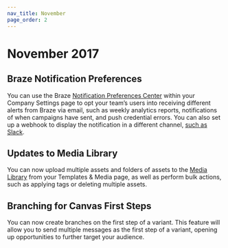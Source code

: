 ```yaml
---
nav_title: November
page_order: 2
---
```


# November 2017

## Braze Notification Preferences

You can use the Braze [Notification Preferences Center][77] within your Company Settings page to opt your team’s users into receiving different alerts from Braze via email, such as weekly analytics reports, notifications of when campaigns have sent, and push credential errors. You can also set up a webhook to display the notification in a different channel, [such as Slack][78].

## Updates to Media Library

You can now upload multiple assets and folders of assets to the [Media Library][79] from your Templates & Media page, as well as perform bulk actions, such as applying tags or deleting multiple assets.

## Branching for Canvas First Steps

You can now create branches on the first step of a variant. This feature will allow you to send multiple messages as the first step of a variant, opening up opportunities to further target your audience.


[77]: {{site.baseurl}}/user_guide/onboarding/platform_administrative_features/#notification-preferences
[78]: {{site.baseurl}}/user_guide/onboarding/platform_administrative_features/#slack-incoming-webhook-integration
[79]: {{site.baseurl}}/user_guide/engagement_tools/templates_and_media/media_library/#media-library
[98]:{{site.baseurl}}/user_guide/onboarding/platform_administrative_features/#authentication-rules
